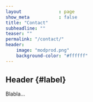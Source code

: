 ```yaml
---
layout              : page
show_meta           : false
title: "Contact"
subheadline: ""
teaser: ""
permalink: "/contact/"
header:
    image: "modprod.png"
    background-color: "#ffffff"
---
```


## Header   {#label}

Blabla...
